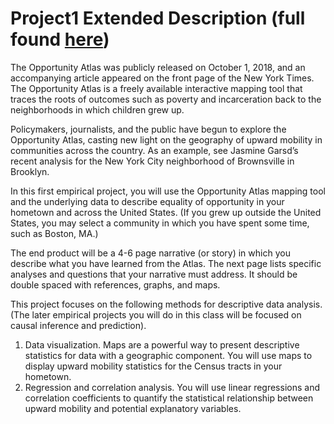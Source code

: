# Project1 Extended Description (full found [here](https://opportunityinsights.org/wp-content/uploads/2019/05/project1-1.pdf))

The Opportunity Atlas was publicly released on October 1, 2018, and an accompanying article
appeared on the front page of the New York Times. The Opportunity Atlas is a freely available
interactive mapping tool that traces the roots of outcomes such as poverty and incarceration back
to the neighborhoods in which children grew up.

Policymakers, journalists, and the public have begun to explore the Opportunity Atlas, casting
new light on the geography of upward mobility in communities across the country. As an example,
see Jasmine Garsd’s recent analysis for the New York City neighborhood of Brownsville in
Brooklyn.

In this first empirical project, you will use the Opportunity Atlas mapping tool and the underlying
data to describe equality of opportunity in your hometown and across the United States. (If you
grew up outside the United States, you may select a community in which you have spent some
time, such as Boston, MA.)

The end product will be a 4-6 page narrative (or story) in which you describe what you have learned
from the Atlas. The next page lists specific analyses and questions that your narrative must
address. It should be double spaced with references, graphs, and maps.

This project focuses on the following methods for descriptive data analysis. (The later empirical
projects you will do in this class will be focused on causal inference and prediction).

1. Data visualization. Maps are a powerful way to present descriptive statistics for data with
a geographic component. You will use maps to display upward mobility statistics for the
Census tracts in your hometown.
2. Regression and correlation analysis. You will use linear regressions and correlation
coefficients to quantify the statistical relationship between upward mobility and potential
explanatory variables.
